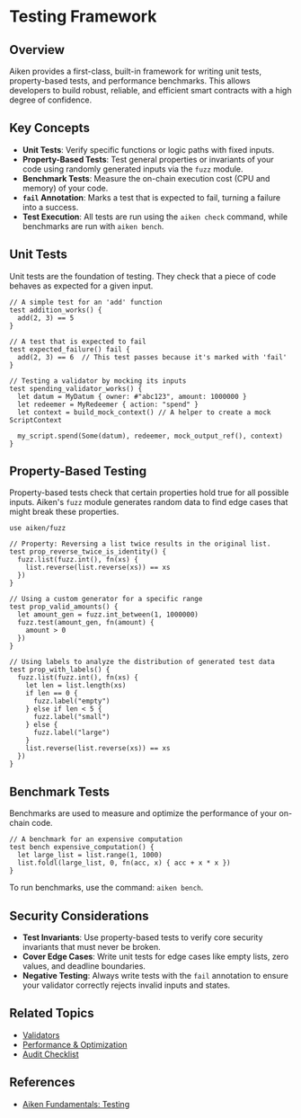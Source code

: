 # Testing Framework

## Overview

Aiken provides a first-class, built-in framework for writing unit tests, property-based tests, and performance benchmarks. This allows developers to build robust, reliable, and efficient smart contracts with a high degree of confidence.

## Key Concepts

- **Unit Tests**: Verify specific functions or logic paths with fixed inputs.
- **Property-Based Tests**: Test general properties or invariants of your code using randomly generated inputs via the `fuzz` module.
- **Benchmark Tests**: Measure the on-chain execution cost (CPU and memory) of your code.
- **`fail` Annotation**: Marks a test that is expected to fail, turning a failure into a success.
- **Test Execution**: All tests are run using the `aiken check` command, while benchmarks are run with `aiken bench`.

## Unit Tests

Unit tests are the foundation of testing. They check that a piece of code behaves as expected for a given input.

```aiken
// A simple test for an 'add' function
test addition_works() {
  add(2, 3) == 5
}

// A test that is expected to fail
test expected_failure() fail {
  add(2, 3) == 6  // This test passes because it's marked with 'fail'
}

// Testing a validator by mocking its inputs
test spending_validator_works() {
  let datum = MyDatum { owner: #"abc123", amount: 1000000 }
  let redeemer = MyRedeemer { action: "spend" }
  let context = build_mock_context() // A helper to create a mock ScriptContext

  my_script.spend(Some(datum), redeemer, mock_output_ref(), context)
}
```

## Property-Based Testing

Property-based tests check that certain properties hold true for all possible inputs. Aiken's `fuzz` module generates random data to find edge cases that might break these properties.

```aiken
use aiken/fuzz

// Property: Reversing a list twice results in the original list.
test prop_reverse_twice_is_identity() {
  fuzz.list(fuzz.int(), fn(xs) {
    list.reverse(list.reverse(xs)) == xs
  })
}

// Using a custom generator for a specific range
test prop_valid_amounts() {
  let amount_gen = fuzz.int_between(1, 1000000)
  fuzz.test(amount_gen, fn(amount) {
    amount > 0
  })
}

// Using labels to analyze the distribution of generated test data
test prop_with_labels() {
  fuzz.list(fuzz.int(), fn(xs) {
    let len = list.length(xs)
    if len == 0 {
      fuzz.label("empty")
    } else if len < 5 {
      fuzz.label("small")
    } else {
      fuzz.label("large")
    }
    list.reverse(list.reverse(xs)) == xs
  })
}
```

## Benchmark Tests

Benchmarks are used to measure and optimize the performance of your on-chain code.

```aiken
// A benchmark for an expensive computation
test bench expensive_computation() {
  let large_list = list.range(1, 1000)
  list.foldl(large_list, 0, fn(acc, x) { acc + x * x })
}
```

To run benchmarks, use the command: `aiken bench`.

## Security Considerations

- **Test Invariants**: Use property-based tests to verify core security invariants that must never be broken.
- **Cover Edge Cases**: Write unit tests for edge cases like empty lists, zero values, and deadline boundaries.
- **Negative Testing**: Always write tests with the `fail` annotation to ensure your validator correctly rejects invalid inputs and states.

## Related Topics

- [Validators](./validators.md)
- [Performance & Optimization](../performance/optimization.md)
- [Audit Checklist](../security/audit-checklist.md)

## References

- [Aiken Fundamentals: Testing](https://aiken-lang.org/fundamentals/testing)

